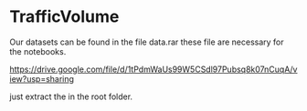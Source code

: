 # TrafficVolume

Our datasets can be found in the file data.rar these file are necessary for the notebooks.

https://drive.google.com/file/d/1tPdmWaUs99W5CSdl97Pubsq8k07nCuqA/view?usp=sharing

just extract the in the root folder.
